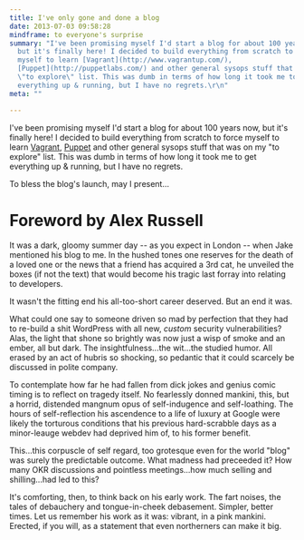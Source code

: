```yaml
---
title: I've only gone and done a blog
date: 2013-07-03 09:58:28
mindframe: to everyone's surprise
summary: "I've been promising myself I'd start a blog for about 100 years now,
  but it's finally here! I decided to build everything from scratch to force
  myself to learn [Vagrant](http://www.vagrantup.com/),
  [Puppet](http://puppetlabs.com/) and other general sysops stuff that was on my
  \"to explore\" list. This was dumb in terms of how long it took me to get
  everything up & running, but I have no regrets.\r\n"
meta: ""

---
```


I've been promising myself I'd start a blog for about 100 years now, but it's finally here! I decided to build everything from scratch to force myself to learn [Vagrant](http://www.vagrantup.com/), [Puppet](http://puppetlabs.com/) and other general sysops stuff that was on my "to explore" list. This was dumb in terms of how long it took me to get everything up & running, but I have no regrets.

To bless the blog's launch, may I present…

# Foreword by Alex Russell

It was a dark, gloomy summer day -- as you expect in London -- when Jake mentioned his blog to me. In the hushed tones one reserves for the death of a loved one or the news that a friend has acquired a 3rd cat, he unveiled the boxes (if not the text) that would become his tragic last forray into relating to developers.

It wasn't the fitting end his all-too-short career deserved. But an end it was.

What could one say to someone driven so mad by perfection that they had to re-build a shit WordPress with all new, _custom_ security vulnerabilities? Alas, the light that shone so brightly was now just a wisp of smoke and an ember, all but dark. The insightfulness...the wit...the studied humor. All erased by an act of hubris so shocking, so pedantic that it could scarcely be discussed in polite company.

To contemplate how far he had fallen from dick jokes and genius comic timing is to reflect on tragedy itself. No fearlessly donned mankini, this, but a horrid, distended mangnum opus of self-indugence and self-loathing. The hours of self-reflection his ascendence to a life of luxury at Google were likely the torturous conditions that his previous hard-scrabble days as a minor-leauge webdev had deprived him of, to his former benefit.

This...this corpuscle of self regard, too grotesque even for the world "blog" was surely the predictable outcome. What madness had preceeded it? How many OKR discussions and pointless meetings...how much selling and shilling...had led to this?

It's comforting, then, to think back on his early work. The fart noises, the tales of debauchery and tongue-in-cheek debasement. Simpler, better times. Let us remember his work as it was: vibrant, in a pink mankini. Erected, if you will, as a statement that even northerners can make it big.